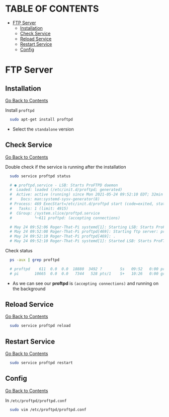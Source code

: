 <h1 id='table-of-contents'>TABLE OF CONTENTS</h1>

- [FTP Server](#ftp-server)
  - [Installation](#installation)
  - [Check Service](#check-service)
  - [Reload Service](#reload-service)
  - [Restart Service](#restart-service)
  - [Config](#config)

# FTP Server

## Installation

[Go Back to Contents](#table-of-contents)

Install `proftpd`

```Bash
  sudo apt-get install proftpd
```

- Select the `standalone` version

## Check Service

[Go Back to Contents](#table-of-contents)

Double check if the service is running after the installation

```Bash
  sudo service proftpd status

  # ● proftpd.service - LSB: Starts ProFTPD daemon
  #  Loaded: loaded (/etc/init.d/proftpd; generated)
  #  Active: active (running) since Mon 2021-05-24 09:52:10 EDT; 32min ago
  #    Docs: man:systemd-sysv-generator(8)
  # Process: 469 ExecStart=/etc/init.d/proftpd start (code=exited, status=0/SUCCESS)
  #   Tasks: 1 (limit: 4915)
  #  CGroup: /system.slice/proftpd.service
  #          └─611 proftpd: (accepting connections)

  # May 24 09:52:06 Roger-That-Pi systemd[1]: Starting LSB: Starts ProFTPD daemon...
  # May 24 09:52:08 Roger-That-Pi proftpd[469]: Starting ftp server: proftpd2021-05-24 09:52:08,240 Roger-That-Pi proftpd[530]: processing configuration directory '/etc/proftpd/conf.d/'
  # May 24 09:52:10 Roger-That-Pi proftpd[469]: .
  # May 24 09:52:10 Roger-That-Pi systemd[1]: Started LSB: Starts ProFTPD daemon.
```

Check status

```Bash
  ps -aux | grep proftpd

  # proftpd    611  0.0  0.0  18880  3492 ?        Ss   09:52   0:00 proftpd: (accepting connections)
  # pi       10665  0.0  0.0   7344   528 pts/1    S+   10:26   0:00 grep --color=auto proftpd
```

- As we can see our **proftpd** is `(accepting connections)` and running on the background

## Reload Service

[Go Back to Contents](#table-of-contents)

```Bash
  sudo service proftpd reload
```

## Restart Service

[Go Back to Contents](#table-of-contents)

```Bash
  sudo service proftpd restart
```

## Config

[Go Back to Contents](#table-of-contents)

In `/etc/proftpd/proftpd.conf`

```Bash
  sudo vim /etc/proftpd/proftpd.conf
```
